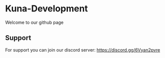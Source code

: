 # Kuna-Development

Welcome to our github page

## Support

For support you can join our discord server: 
https://discord.gg/6Vyan2pvre
